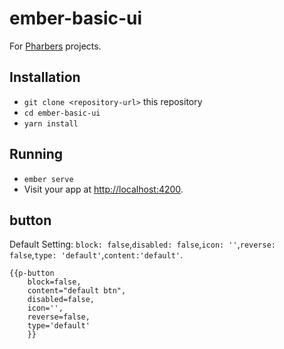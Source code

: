 # ember-basic-ui

For [Pharbers](www.pharbers.com) projects.

## Installation

* `git clone <repository-url>` this repository
* `cd ember-basic-ui`
* `yarn install`

## Running

* `ember serve`
* Visit your app at [http://localhost:4200](http://localhost:4200).

## button  

Default Setting: `block: false`,`disabled: false`,`icon: ''`,`reverse: false`,`type: 'default'`,`content:'default'`.  

```handlerbars
{{p-button
    block=false,
    content="default btn",
    disabled=false,
    icon='',
    reverse=false,
    type='default'
    }}
```
